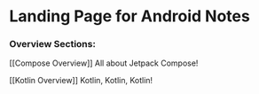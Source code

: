 # Landing Page for Android Notes


### Overview Sections:
[[Compose Overview]]
All about Jetpack Compose!

[[Kotlin Overview]]
Kotlin, Kotlin, Kotlin!

